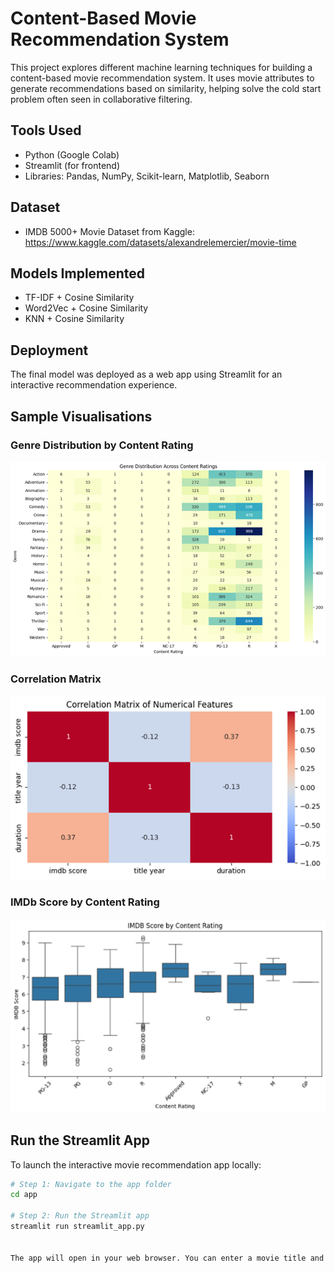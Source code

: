 # Content-Based Movie Recommendation System 

This project explores different machine learning techniques for building a content-based movie recommendation system. It uses movie attributes to generate recommendations based on similarity, helping solve the cold start problem often seen in collaborative filtering.

## Tools Used
- Python (Google Colab)
- Streamlit (for frontend)
- Libraries: Pandas, NumPy, Scikit-learn, Matplotlib, Seaborn

## Dataset
- IMDB 5000+ Movie Dataset from Kaggle: https://www.kaggle.com/datasets/alexandrelemercier/movie-time

## Models Implemented
- TF-IDF + Cosine Similarity
- Word2Vec + Cosine Similarity
- KNN + Cosine Similarity

## Deployment
The final model was deployed as a web app using Streamlit for an interactive recommendation experience.


##  Sample Visualisations

###  Genre Distribution by Content Rating
![Genre Heatmap](images/genre_content_rating_heatmap.png)

### Correlation Matrix
![Correlation Matrix](images/correlation_matrix.png)

###  IMDb Score by Content Rating
![IMDb Score Boxplot](images/imdb_score_boxplot.png)


##  Run the Streamlit App

To launch the interactive movie recommendation app locally:

```bash
# Step 1: Navigate to the app folder
cd app

# Step 2: Run the Streamlit app
streamlit run streamlit_app.py


The app will open in your web browser. You can enter a movie title and get personalised content-based recommendations.


